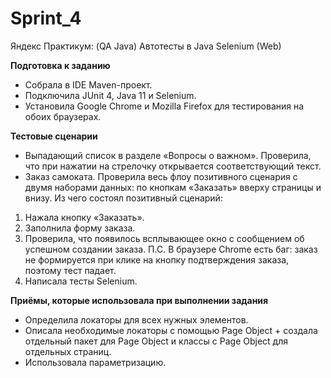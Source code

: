 # Sprint_4

Яндекс Практикум: (QA Java) Автотесты в Java Selenium (Web)

**Подготовка к заданию**

- Собрала в IDE Maven-проект.
- Подключила JUnit 4, Java 11 и Selenium.
- Установила Google Chrome и Mozilla Firefox для тестирования на обоих браузерах.

**Тестовые сценарии**

- Выпадающий список в разделе «Вопросы о важном». Проверила, что при нажатии на стрелочку открывается соответствующий текст.
- Заказ самоката. Проверила весь флоу позитивного сценария с двумя наборами данных: по кнопкам «Заказать» вверху страницы и внизу. Из чего состоял позитивный сценарий:
1. Нажала кнопку «Заказать».
2. Заполнила форму заказа.
3. Проверила, что появилось всплывающее окно с сообщением об успешном создании заказа.
   П.С. В браузере Chrome есть баг: заказ не формируется при клике на кнопку подтверждения заказа, поэтому тест падает.
4. Написала тесты Selenium.

**Приёмы, которые использовала при выполнении задания**

- Определила локаторы для всех нужных элементов.
- Описала необходимые локаторы с помощью Page Object + создала отдельный пакет для Page Object и классы с Page Object для отдельных страниц.
- Использовала параметризацию.